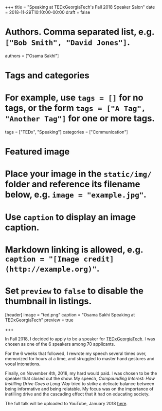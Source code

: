 +++
title = "Speaking at TEDxGeorgiaTech's Fall 2018 Speaker Salon"
date = 2018-11-29T10:10:00-00:00
draft = false

# Authors. Comma separated list, e.g. `["Bob Smith", "David Jones"]`.
authors = ["Osama Sakhi"]

# Tags and categories
# For example, use `tags = []` for no tags, or the form `tags = ["A Tag", "Another Tag"]` for one or more tags.
tags = ["TEDx", "Speaking"]
categories = ["Communication"]

# Featured image
# Place your image in the `static/img/` folder and reference its filename below, e.g. `image = "example.jpg"`.
# Use `caption` to display an image caption.
#   Markdown linking is allowed, e.g. `caption = "[Image credit](http://example.org)"`.
# Set `preview` to `false` to disable the thumbnail in listings.
[header]
image = "ted.png"
caption = "Osama Sakhi Speaking at TEDxGeorgiaTech"
preview = true

+++

In Fall 2018, I decided to apply to be a speaker for [TEDxGeorgiaTech](https://www.tedxgeorgiatech.com). I was chosen as one of the 6 speakers among 70 applicants.

For the 6 weeks that followed, I rewrote my speech several times over, memorized for hours at a time, and struggled to master hand gestures and vocal intonations.

Finally, on November 4th, 2018, my hard would paid. I was chosen to be the speaker that closed out the show. My speech, _Compounding Interest: How Instilling Drive Goes a Long Way_ tried to strike a delicate balance between being informative and being relatable. My focus was on the importance of instilling drive and the cascading effect that it had on educating society.

The full talk will be uploaded to YouTube, January 2018 [here](http://youtube.com).

